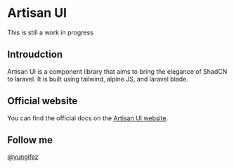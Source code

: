 # Artisan UI
This is still a work in progress

## Introudction

Artisan UI is a component library that aims to bring the elegance of ShadCN to laravel. It is built using tailwind, alpine JS, and laravel blade.

## Official website

You can find the official docs on the [Artisan UI website](https://x-aui.com).

## Follow me

[@yungifez](https://x.com/yungifez)
